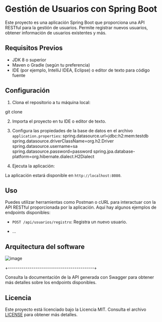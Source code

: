 # Gestión de Usuarios con Spring Boot

Este proyecto es una aplicación Spring Boot que proporciona una API RESTful para la gestión de usuarios. Permite registrar nuevos usuarios, obtener información de usuarios existentes y más.

## Requisitos Previos

- JDK 8 o superior
- Maven o Gradle (según tu preferencia)
- IDE (por ejemplo, IntelliJ IDEA, Eclipse) o editor de texto para código fuente

## Configuración

1. Clona el repositorio a tu máquina local:

git clone <URL-del-repositorio>

2. Importa el proyecto en tu IDE o editor de texto.

3. Configura las propiedades de la base de datos en el archivo `application.properties`:
spring.datasource.url=jdbc:h2:mem:testdb
spring.datasource.driverClassName=org.h2.Driver
spring.datasource.username=sa
spring.datasource.password=password
spring.jpa.database-platform=org.hibernate.dialect.H2Dialect


4. Ejecuta la aplicación:


La aplicación estará disponible en `http://localhost:8080`.

## Uso

Puedes utilizar herramientas como Postman o cURL para interactuar con la API RESTful proporcionada por la aplicación. Aquí hay algunos ejemplos de endpoints disponibles:

- `POST /api/usuarios/registro`: Registra un nuevo usuario.

- ...


## Arquitectura del software

![image](https://github.com/wcabrera/test-java/assets/4590964/5b7aad6a-5603-4da3-a327-39af2419d7d2)

+--------------------------------------------+


Consulta la documentación de la API generada con Swagger para obtener más detalles sobre los endpoints disponibles.



## Licencia

Este proyecto está licenciado bajo la Licencia MIT. Consulta el archivo [LICENSE](LICENSE) para obtener más detalles.

